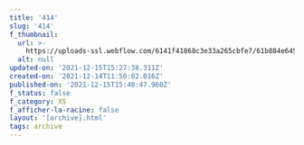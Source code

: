```yaml
---
title: '414'
slug: '414'
f_thumbnail:
  url: >-
    https://uploads-ssl.webflow.com/6141f41868c3e33a265cbfe7/61b884e645b57265a8e4fc21_414.jpg
  alt: null
updated-on: '2021-12-15T15:27:38.311Z'
created-on: '2021-12-14T11:50:02.016Z'
published-on: '2021-12-15T15:48:47.960Z'
f_status: false
f_category: XS
f_afficher-la-racine: false
layout: '[archive].html'
tags: archive
---
```



